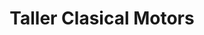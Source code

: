 ---
title: "Taller Clasical Motors"
url: /caracas/taller-clasical-motors/
shop: reparación de automóviles
---